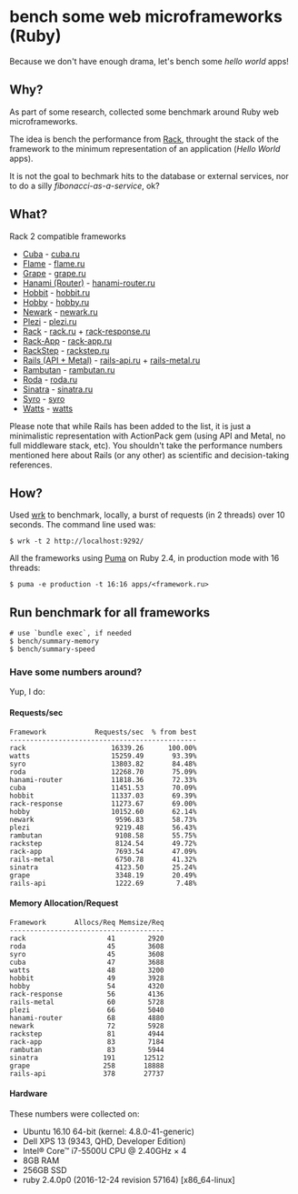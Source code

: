 # bench some web microframeworks (Ruby)

Because we don't have enough drama, let's bench some *hello world* apps!

## Why?

As part of some research, collected some benchmark around Ruby web
microframeworks.

The idea is bench the performance from [Rack](https://github.com/rack/rack),
throught the stack of the framework to the minimum representation of an
application (*Hello World* apps).

It is not the goal to bechmark hits to the database or external services,
nor to do a silly *fibonacci-as-a-service*, ok?

## What?

Rack 2 compatible frameworks

- [Cuba](https://github.com/soveran/cuba) - [cuba.ru](apps/cuba.ru)
- [Flame](https://github.com/AlexWayfer/flame) - [flame.ru](apps/flame.ru)
- [Grape](https://github.com/ruby-grape/grape) - [grape.ru](apps/grape.ru)
- [Hanami (Router)](https://github.com/hanami/router) - [hanami-router.ru](apps/hanami-router.ru)
- [Hobbit](https://github.com/patriciomacadden/hobbit) - [hobbit.ru](apps/hobbit.ru)
- [Hobby](https://github.com/ch1c0t/hobby) - [hobby.ru](apps/hobby.ru)
- [Newark](https://github.com/mje113/newark) - [newark.ru](apps/newark.ru)
- [Plezi](https://github.com/boazsegev/plezi) - [plezi.ru](apps/plezi.ru)
- [Rack](https://github.com/rack/rack) - [rack.ru](apps/rack.ru) + [rack-response.ru](apps/rack-response.ru)
- [Rack-App](https://github.com/rack-app/rack-app) - [rack-app.ru](apps/rack-app.ru)
- [RackStep](https://github.com/mfdavid/rackstep) - [rackstep.ru](apps/rackstep.ru)
- [Rails (API + Metal)](https://github.com/rails/rails) - [rails-api.ru](apps/rails-api.ru)  + [rails-metal.ru](apps/rails-metal.ru)
- [Rambutan](https://github.com/NewRosies/rambutan) - [rambutan.ru](apps/rambutan.ru)
- [Roda](https://github.com/jeremyevans/roda) - [roda.ru](apps/roda.ru)
- [Sinatra](https://github.com/sinatra/sinatra) - [sinatra.ru](apps/sinatra.ru)
- [Syro](https://github.com/soveran/syro) - [syro](apps/syro.ru)
- [Watts](https://github.com/pete/watts) - [watts](apps/watts.ru)

Please note that while Rails has been added to the list, it is just a
minimalistic representation with ActionPack gem (using API and Metal, no full middleware stack, etc). You
shouldn't take the performance numbers mentioned here about Rails (or any
other) as scientific and decision-taking references.

## How?

Used [wrk](https://github.com/wg/wrk) to benchmark, locally, a burst of
requests (in 2 threads) over 10 seconds. The command line used was:

```console
$ wrk -t 2 http://localhost:9292/
```

All the frameworks using [Puma](https://github.com/puma/puma) on
Ruby 2.4, in production mode with 16 threads:

```console
$ puma -e production -t 16:16 apps/<framework.ru>
```

## Run benchmark for all frameworks

```console
# use `bundle exec`, if needed
$ bench/summary-memory
$ bench/summary-speed
```

### Have some numbers around?

Yup, I do:

#### Requests/sec
<!-- speed_table -->
```
Framework            Requests/sec  % from best
----------------------------------------------
rack                     16339.26      100.00%
watts                    15259.49       93.39%
syro                     13803.82       84.48%
roda                     12268.70       75.09%
hanami-router            11818.36       72.33%
cuba                     11451.53       70.09%
hobbit                   11337.03       69.39%
rack-response            11273.67       69.00%
hobby                    10152.60       62.14%
newark                    9596.83       58.73%
plezi                     9219.48       56.43%
rambutan                  9108.58       55.75%
rackstep                  8124.54       49.72%
rack-app                  7693.54       47.09%
rails-metal               6750.78       41.32%
sinatra                   4123.50       25.24%
grape                     3348.19       20.49%
rails-api                 1222.69        7.48%
```
<!-- speed_table_end -->

#### Memory Allocation/Request
<!-- mem_table -->
```
Framework       Allocs/Req Memsize/Req
--------------------------------------
rack                    41        2920
roda                    45        3608
syro                    45        3608
cuba                    47        3688
watts                   48        3200
hobbit                  49        3928
hobby                   54        4320
rack-response           56        4136
rails-metal             60        5728
plezi                   66        5040
hanami-router           68        4880
newark                  72        5928
rackstep                81        4944
rack-app                83        7184
rambutan                83        5944
sinatra                191       12512
grape                  258       18888
rails-api              378       27737
```
<!-- mem_table_end -->

#### Hardware

These numbers were collected on:

- Ubuntu 16.10 64-bit (kernel: 4.8.0-41-generic)
- Dell XPS 13 (9343, QHD, Developer Edition)
- Intel® Core™ i7-5500U CPU @ 2.40GHz × 4
- 8GB RAM
- 256GB SSD
- ruby 2.4.0p0 (2016-12-24 revision 57164) [x86_64-linux]
